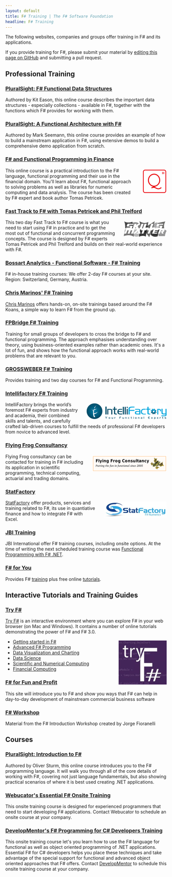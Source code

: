```yaml
---
layout: default
title: F# Training | The F# Software Foundation
headline: F# Training
---
```


The following websites, companies and groups offer training in F# and its applications.

If you provide training for F#, please submit your material by [editing this page on GitHub](https://github.com/fsharp/fsfoundation/edit/gh-pages/training/index.md) and submitting a pull request.

## Professional Training


### [PluralSight: F# Functional Data Structures](http://pluralsight.com/training/Courses/TableOfContents/fsharp-functional-data-structures)

Authored by Kit Eason, this online course describes the important data structures - especially collections - available in F#, 
together with the functions which F# provides for working with them.

### [PluralSight: A Functional Architecture with F#](http://pluralsight.com/training/Courses/TableOfContents/functional-architecture-fsharp)

Authored by Mark Seemann, this online course provides an example of how to build a mainstream application in F#, using 
extensive demos to build a comprehensive demo application from scratch.

### [F# and Functional Programming in Finance](http://quantshub.com/qhworkshopview/42)

<img src="/img/sup/quantshub.png" style="float:right;margin:5px 0px 5px 25px;" />

This online course is a practical introduction to the F# language, functional programming and their use in the financial domain. 
You'll learn about F#, functional approach to solving problems as well as libraries for numeric computing and data analysis. 
The course has been created by F# expert and book author Tomas Petricek.

### [Fast Track to F# with Tomas Petricek and Phil Trelford](http://skillsmatter.com/course/home/tomas-petricek-phil-trelford-fast-track-to-fsharp)

<img src="/img/sup/skillsmatter.png" style="float:right;margin:5px 0px 5px 25px;" />

This two day Fast Track to F# course is what you need to start using F# in practice and to get the most out 
of functional and concurrent programming concepts. The course is designed by F# experts Tomas Petricek 
and Phil Trelford and builds on their real-world experience with F#.

### [Bossart Analytics - Functional Software - F# Training ](http://functionalsoftware.net/fsharp-schulungs-kurse-inhouse-training-in-deutsch-funktionale-programmierung-266/)
F# in-house training courses: We offer 2-day F# courses at your site. Region: Switzerland, Germany, Austria.

### [Chris Marinos' F# Training](http://chrismarinos.com/about/)

[Chris Marinos](http://chrismarinos.com/about/) offers hands-on, on-site trainings based around 
the F# Koans, a simple way to learn F# from the ground up.

### [FPBridge F# Training](http://fpbridge.co.uk/training.html)

Training for small groups of developers to cross the bridge to F# and functional programming.
The approach emphasises under­standing over theory, using business-oriented examples rather than academic ones. 
It's a lot of fun, and shows how the functional approach works with real-world problems that are relevant to you. 

### [GROSSWEBER F# Training](http://grossweber.com/trainings/methodik/funktionale-programmierung-mit-f-sharp/)

Provides training and two day courses for F# and Functional Programming.

### [Intellifactory F# Training](http://intellifactory.com/Training.aspx)

<img src="/img/sup/intelli.gif" style="float:right;margin:5px 0px 5px 25px;" />

IntelliFactory brings the world’s foremost F# experts from industry and academia, their combined 
skills and talents, and carefully crafted lab-driven courses to fulfill the needs of professional 
F# developers from novice to advanced level.

### [Flying Frog Consultancy](http://www.ffconsultancy.com/)

<img src="/img/sup/ffconsultancy.png" style="float:right;margin:5px 0px 5px 25px;" />

Flying Frog consultancy can be contacted for training in F# including its application in scientific programming, 
technical computing, actuarial and trading domains.

### [StatFactory](http://www.statfactory.co.uk/)

<img src="/img/sup/statfactory.jpg" style="float:right;margin:5px 0px 5px 25px;" />

[StatFactory](http://www.statfactory.co.uk/) offer products, services and training related to F#, its use
in quantiative finance and how to integrate F# with Excel.

### [JBI Training](http://www.jbinternational.co.uk/course/307/f-net-training-course-class-london-uk)

JBI International offer F# training courses, including onsite options. At the time of writing the
next scheduled training course was [Functional Programming with F# .NET](http://www.jbinternational.co.uk/course/307/f-net-training-course-class-london-uk).

### [F# for You](http://fsharp4u.com/training/)

Provides F# [training](http://fsharp4u.com/training/) plus free online [tutorials](http://fsharp4u.com/).


## Interactive Tutorials and Training Guides

### [Try F#](http://www.tryfsharp.org) 

[Try F#](http://www.tryfsharp.org) is an interactive environment where you can
explore F# in your web browser (on Mac and Windows). It contains a number
of online tutorials demonstrating the power of F# and F# 3.0.



<img src="/about/files/tryfsharp.jpg" style="float:right;margin:5px 0px 5px 25px;" />

 * [Getting started in F#](http://www.tryfsharp.org/Learn/getting-started)
 * [Advanced F# Programming](http://www.tryfsharp.org/Learn/advanced-programming)
 * [Data Visualization and Charting](http://www.tryfsharp.org/Learn/data-visualization)
 * [Data Science](http://www.tryfsharp.org/Learn/data-science)
 * [Scientific and Numerical Computing](http://www.tryfsharp.org/Learn/scientific-computing)
 * [Financial Computing](http://www.tryfsharp.org/Learn/financial-computing)
 

### [F# for Fun and Profit](http://fsharpforfunandprofit.com/)

This site will introduce you to F# and show you ways that F# can help in day-to-day development
of mainstream commercial business software


### [F# Workshop](http://fsharpworkshop.com/)

Material from the F# Introduction Workshop created by Jorge Fioranelli


## Courses

### [PluralSight: Introduction to F#](http://pluralsight.com/training/Courses/TableOfContents/fsintro)

Authored by Oliver Sturm, this online course introduces you to the F# programming language. It will walk you through all of 
the core details of working with F#, covering not just language fundamentals, but also showing practical 
scenarios of where it is best used creating .NET applications. 

### [Webucator's Essential F# Onsite Training](http://www.webucator.com/microsoft/course/essential-fsharp-programming.cfm)

This onsite training course is designed for experienced programmers that need to start developing F# applications.
Contact Webucator to schedule an onsite course at your company.

### [DevelopMentor's F# Programming for C# Developers Training](http://www.develop.com/training-course/fsharp-for-csharp-developers-training)

This onsite training course let's you learn how to use the F# language for functional as
well as object oriented programming of .NET applications. 
Essential F# for C# developers helps you place these techniques and 
take advantage of the special support for functional and advanced object oriented approaches that F# offers.
Contact [DevelopMentor](http://www.develop.com/training-course/fsharp-for-csharp-developers-training) to 
schedule this onsite training course at your company.

